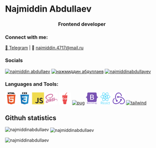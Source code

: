 # Najmiddin Abdullaev

<h3 align="center">Frontend developer</h3>



<h3 align="left">Connect with me:</h3>
<a href="https://t.me/najmiddinabdullaev" rel="nofollow"><g-emoji class="g-emoji" alias="speech_balloon" fallback-src="https://github.githubassets.com/images/icons/emoji/unicode/1f4ac.png">💬</g-emoji> Telegram</a>
|
<g-emoji class="g-emoji" alias="email" fallback-src="https://github.githubassets.com/images/icons/emoji/unicode/1f4e7.png">📧</g-emoji>
<a href="mailto:najmiddin.4717@mail.ru">najmiddin.4717@mail.ru</a>

<h3 align="left">Socials</h3>
<p align="left">
<a href="https://linkedin.com/in/najmiddin-abdullaev" target="blank"><img align="center" src="https://raw.githubusercontent.com/rahuldkjain/github-profile-readme-generator/master/src/images/icons/Social/linked-in-alt.svg" alt="najmiddin abdullaev" height="30" width="40" /></a>
<a href="https://fb.com/нажмиддин-абдуллаев" target="blank"><img align="center" src="https://raw.githubusercontent.com/rahuldkjain/github-profile-readme-generator/master/src/images/icons/Social/facebook.svg" alt="нажмиддин абдуллаев" height="30" width="40" /></a>
<a href="https://instagram.com/najmiddinabdullayev" target="blank"><img align="center" src="https://raw.githubusercontent.com/rahuldkjain/github-profile-readme-generator/master/src/images/icons/Social/instagram.svg" alt="najmiddinabdullayev" height="30" width="40" /></a>
</p>

<h3 align="left">Languages and Tools:</h3>
<p align="left" dir="auto">
  <a href="https://www.w3.org/html/" rel="nofollow"><img src="https://raw.githubusercontent.com/devicons/devicon/master/icons/html5/html5-original-wordmark.svg" alt="html5" width="40" height="40" style="max-width: 100%;"></a>
  <a href="https://www.w3schools.com/css/" rel="nofollow"><img src="https://raw.githubusercontent.com/devicons/devicon/master/icons/css3/css3-original-wordmark.svg" alt="css3" width="40" height="40" style="max-width: 100%;"></a>
  <a href="https://developer.mozilla.org/en-US/docs/Web/JavaScript" rel="nofollow"><img src="https://raw.githubusercontent.com/devicons/devicon/master/icons/javascript/javascript-original.svg" alt="javascript" width="40" height="40" style="max-width: 100%;"></a>
  <a href="https://sass-lang.com" rel="nofollow"><img src="https://raw.githubusercontent.com/devicons/devicon/master/icons/sass/sass-original.svg" alt="sass" width="40" height="40" style="max-width: 100%;"></a>
  <a href="https://gulpjs.com" rel="nofollow"><img src="https://raw.githubusercontent.com/devicons/devicon/master/icons/gulp/gulp-plain.svg" alt="gulp" width="40" height="40" style="max-width: 100%;"></a>
  <a href="https://pugjs.org" rel="nofollow"><img src="https://camo.githubusercontent.com/e6f31db76aa258d4e26be8464f2dff9796d5cf59185976df02dd80ae6a60cc9e/68747470733a2f2f63646e2e776f726c64766563746f726c6f676f2e636f6d2f6c6f676f732f7075672e737667" alt="pug" width="40" height="40" data-canonical-src="https://cdn.worldvectorlogo.com/logos/pug.svg" style="max-width: 100%;"></a>
  <a href="https://getbootstrap.com" rel="nofollow"><img src="https://raw.githubusercontent.com/devicons/devicon/master/icons/bootstrap/bootstrap-plain-wordmark.svg" alt="bootstrap" width="40" height="40" style="max-width: 100%;"></a>
  <a href="https://reactjs.org/" rel="nofollow"><img src="https://raw.githubusercontent.com/devicons/devicon/master/icons/react/react-original-wordmark.svg" alt="react" width="40" height="40" style="max-width: 100%;"></a>
  <a href="https://redux.js.org" rel="nofollow"><img src="https://raw.githubusercontent.com/devicons/devicon/master/icons/redux/redux-original.svg" alt="redux" width="40" height="40" style="max-width: 100%;"></a>
  <a href="https://tailwindcss.com/" rel="nofollow"><img src="https://camo.githubusercontent.com/5734d0669fe22ce04a1cb989a156cd32c379875f6bca56d5210c9432824856d9/68747470733a2f2f7777772e766563746f726c6f676f2e7a6f6e652f6c6f676f732f7461696c77696e646373732f7461696c77696e646373732d69636f6e2e737667" alt="tailwind" width="40" height="40" data-canonical-src="https://www.vectorlogo.zone/logos/tailwindcss/tailwindcss-icon.svg" style="max-width: 100%;"></a>
</p>

## Githuh statistics
<p><img align="left" src="https://github-readme-stats.vercel.app/api/top-langs?username=najmiddinabdullaev&show_icons=true&locale=en&layout=compact" alt="najmiddinabdullaev" /></p>

<p>&nbsp;<img align="center" src="https://github-readme-stats.vercel.app/api?username=najmiddinabdullaev&show_icons=true&locale=en" alt="najmiddinabdullaev" /></p>

<p><img align="center" src="https://github-readme-streak-stats.herokuapp.com/?user=najmiddinabdullaev&" alt="najmiddinabdullaev" /></p>
